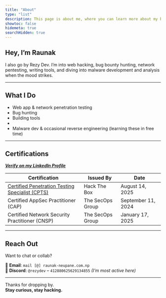 ```yaml
---
title: "About"
type: "list"
description: This page is about me, where you can learn more about my background, skills, and interests.
showtoc: false
hidemeta: true
searchHidden: true
---
```


## Hey, I’m Raunak

I also go by Rezy Dev. I’m into web hacking, bug bounty hunting, network pentesting, writing tools, and diving into malware development and analysis when the mood strikes.

---

## What I Do

- Web app & network penetration testing
- Bug hunting
- Building tools
- 
- Malware dev & occasional reverse engineering (learning these in free time)

---

## Certifications

_**[Verify on my LinkedIn Profile](https://www.linkedin.com/in/rezydev)**_

| Certification                                | Issued By           | Date          |
|---------------------------------------------|---------------------|---------------|
| [Certified Penetration Testing Specialist (CPTS)](https://www.credly.com/badges/641f3d28-f1f4-4ef0-b95a-b75b97b4ecd8) | Hack The Box     | August 14, 2025    |
| Certified AppSec Practitioner (CAP)         | The SecOps Group    | September 11, 2024  |
| Certified Network Security Practitioner (CNSP) | The SecOps Group | January 17, 2025  |

---

## Reach Out

Want to chat or collab?

📧 **Email**: `mail [@] raunak-neupane.com.np`  
💬 **Discord**: `@rezydev` – `412880625629134855` _(I’m most active here)_

---

Thanks for dropping by.  
**Stay curious, stay hacking.**
